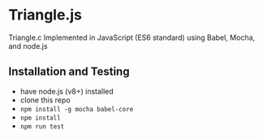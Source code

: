 # Triangle.js
Triangle.c Implemented in JavaScript (ES6 standard) using Babel, Mocha, and node.js

## Installation and Testing
- have node.js (v8+) installed
- clone this repo
- `npm install -g mocha babel-core`
- `npm install`
- `npm run test`
